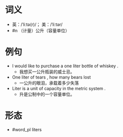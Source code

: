 # 词义
- 英：/ˈliːtə(r)/； 美：/ˈliːtər/
- #n （计量）公升（容量单位）
# 例句
- I would like to purchase a one liter bottle of whiskey .
	- 我想买一公升瓶装的威士忌。
- One liter of tears , how many bears lost
	- 一公升的眼泪，承载着多少失落
- Liter is a unit of capacity in the metric system .
	- 升是公制中的一个容量单位。
# 形态
- #word_pl liters
